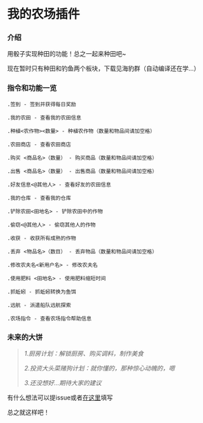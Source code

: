 # 我的农场插件


### 介绍

用骰子实现种田的功能！总之一起来种田吧~

现在暂时只有种田和钓鱼两个板块，下载见海豹群（自动编译还在学...）


### 指令和功能一览

    .签到 - 签到并获得每日奖励

    .我的农田 - 查看我的农田信息

    .种植<农作物><数量> - 种植农作物（数量和物品间请加空格）

    .农田商店 - 查看农田商店

    .购买 <商品名>（数量） - 购买商品（数量和物品间请加空格）

    .出售 <商品名>（数量） - 出售商品（数量和物品间请加空格）

    .好友信息<@其他人> - 查看好友的农田信息

    .我的仓库 - 查看我的仓库

    .铲除农田<田地名> - 铲除农田中的作物

    .偷窃<@其他人> - 偷窃其他人的作物

    .收获 - 收获所有成熟的作物

    .丢弃 <物品名>（数目） - 丢弃物品（数量和物品间请加空格）

    .修改农夫名<新用户名> - 修改农夫名

    .使用肥料 <田地名> - 使用肥料缩短时间

    .抓蚯蚓 - 抓蚯蚓转换为鱼饵

    .远航 - 派遣船队远航探索

    .农场指令 - 查看农场指令帮助信息


### 未来的大饼

>*1.厨房计划：解锁厨房、购买调料，制作美食*
> 
>*2.投资大头菜赌狗计划：就你懂的，那种惊心动魄的，嗯*
> 
> *3.还没想好...期待大家的建议*

有什么想法可以提issue或者[在这里](https://docs.qq.com/form/page/DZVdUcWV1a1VqeFNm)填写


总之就这样吧！


